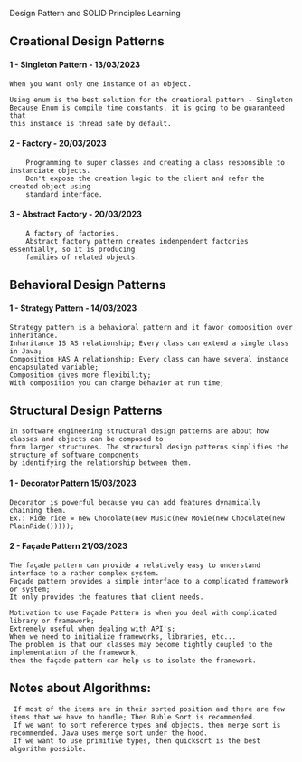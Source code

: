 Design Pattern and SOLID Principles Learning

## Creational Design Patterns

#### 1 - Singleton Pattern - 13/03/2023
    When you want only one instance of an object.
    
    Using enum is the best solution for the creational pattern - Singleton
    Because Enum is compile time constants, it is going to be guaranteed that
    this instance is thread safe by default.

#### 2 - Factory - 20/03/2023
        Programming to super classes and creating a class responsible to instanciate objects.
        Don't expose the creation logic to the client and refer the created object using 
        standard interface.

#### 3 - Abstract Factory - 20/03/2023
        A factory of factories.
        Abstract factory pattern creates indenpendent factories essentially, so it is producing
        families of related objects.

## Behavioral Design Patterns

#### 1 - Strategy Pattern - 14/03/2023

    Strategy pattern is a behavioral pattern and it favor composition over inheritance.
    Inharitance IS AS relationship; Every class can extend a single class in Java;
    Composition HAS A relationship; Every class can have several instance encapsulated variable;
    Composition gives more flexibility;
    With composition you can change behavior at run time;

## Structural Design Patterns

    In software engineering structural design patterns are about how classes and objects can be composed to 
    form larger structures. The structural design patterns simplifies the structure of software components 
    by identifying the relationship between them.

####  1 - Decorator Pattern 15/03/2023

    Decorator is powerful because you can add features dynamically chaining them.
    Ex.: Ride ride = new Chocolate(new Music(new Movie(new Chocolate(new PlainRide()))));

####  2 - Façade Pattern 21/03/2023

    The façade pattern can provide a relatively easy to understand interface to a rather complex system.
    Façade pattern provides a simple interface to a complicated framework or system;
    It only provides the features that client needs.

    Motivation to use Façade Pattern is when you deal with complicated library or framework;
    Extremely useful when dealing with API's;
    When we need to initialize frameworks, libraries, etc...
    The problem is that our classes may become tightly coupled to the implementation of the framework,
    then the façade pattern can help us to isolate the framework.


## Notes about Algorithms:
     If most of the items are in their sorted position and there are few items that we have to handle; Then Buble Sort is recommended.
     If we want to sort reference types and objects, then merge sort is recommended. Java uses merge sort under the hood.
     If we want to use primitive types, then quicksort is the best algorithm possible.